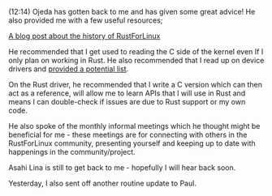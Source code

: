 (12:14)
Ojeda has gotten back to me and has given some great advice! He also provided me with a few useful resources;

[A blog post about the history of RustForLinux](https://www.memorysafety.org/blog/memory-safety-in-linux-kernel/)

He recommended that I get used to reading the C side of the kernel even If I only plan on working in Rust.
He also recommended that I read up on device drivers and [provided a potential list](https://www.kernel.org/doc/html/v6.2-rc1/process/kernel-docs.html).

On the Rust driver, he recommended that I write a C version which can then act as a reference, will allow me to learn APIs that I will use in Rust and means I can double-check if issues are due to Rust support or my own code.

He also spoke of the monthly informal meetings which he thought might be beneficial for me - these meetings are for connecting with others in the RustForLinux community, presenting yourself and keeping up to date with happenings in the community/project. 

Asahi Lina is still to get back to me - hopefully I will hear back soon.  

Yesterday, I also sent off another routine update to Paul.